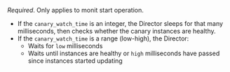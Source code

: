 *Required*. Only applies to monit start operation.

- If the `canary_watch_time` is an integer, the Director sleeps for that many milliseconds, then checks whether the canary instances are healthy.
- If the `canary_watch_time` is a range (low-high), the Director:
  - Waits for `low` milliseconds
  - Waits until instances are healthy or `high` milliseconds have passed since instances started updating
